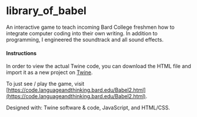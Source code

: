 # library_of_babel

An interactive game to teach incoming Bard College freshmen how to integrate computer coding into their own writing. In addition to programming, I engineered the soundtrack and all sound effects. 

#### Instructions

In order to view the actual Twine code, you can download the HTML file and import it as a new project on [Twine](https://twinery.org/2/).

To just see / play the game, visit [https://code.languageandthinking.bard.edu/Babel2.html](https://code.languageandthinking.bard.edu/Babel2.html).

Designed with: Twine software & code, JavaScript, and HTML/CSS.
